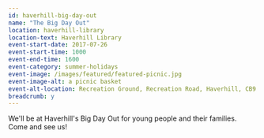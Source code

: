 ```yaml
---
id: haverhill-big-day-out
name: "The Big Day Out"
location: haverhill-library
location-text: Haverhill Library
event-start-date: 2017-07-26
event-start-time: 1000
event-end-time: 1600
event-category: summer-holidays
event-image: /images/featured/featured-picnic.jpg
event-image-alt: a picnic basket
event-alt-location: Recreation Ground, Recreation Road, Haverhill, CB9 8BY
breadcrumb: y
---
```


We'll be at Haverhill's Big Day Out for young people and their families. Come and see us!
